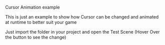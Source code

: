 Cursor Animation example

This is just an example to show how Cursor can be changed and animated at runtime to better suit your game

Just import the folder in your project and open the Test Scene (Hover Over the button to see the change) 
